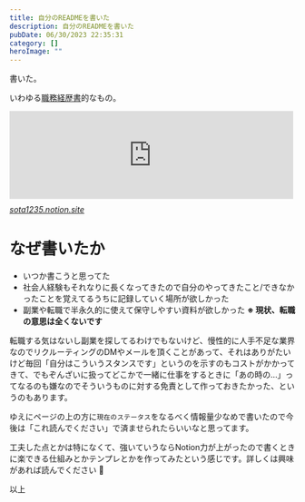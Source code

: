 ```yaml
---
title: 自分のREADMEを書いた
description: 自分のREADMEを書いた
pubDate: 06/30/2023 22:35:31
category: []
heroImage: ""
---
```

<p>書いた。</p>

<p>いわゆる<a class="keyword" href="https://d.hatena.ne.jp/keyword/%BF%A6%CC%B3%B7%D0%CE%F2%BD%F1">職務経歴書</a>的なもの。</p>

<p><iframe src="https://hatenablog-parts.com/embed?url=https%3A%2F%2Fsota1235.notion.site%2FREADME-sota1235-8457ce326b8f4b86aa1739de42891cdb%3Fpvs%3D4" title="README - @sota1235" class="embed-card embed-webcard" scrolling="no" frameborder="0" style="display: block; width: 100%; height: 155px; max-width: 500px; margin: 10px 0px;" loading="lazy"></iframe><cite class="hatena-citation"><a href="https://sota1235.notion.site/README-sota1235-8457ce326b8f4b86aa1739de42891cdb?pvs=4">sota1235.notion.site</a></cite></p>

<h1 id="なぜ書いたか">なぜ書いたか</h1>

<ul>
<li>いつか書こうと思ってた</li>
<li>社会人経験もそれなりに長くなってきたので自分のやってきたこと/できなかったことを覚えてるうちに記録していく場所が欲しかった</li>
<li>副業や転職で半永久的に使えて保守しやすい資料が欲しかった <strong>※ 現状、転職の意思は全くないです</strong></li>
</ul>


<p>転職する気はないし副業を探してるわけでもないけど、慢性的に人手不足な業界なのでリクルーティングのDMやメールを頂くことがあって、それはありがたいけど毎回「自分はこういうスタンスです」というのを示すのもコストがかかってきて、でもぞんざいに扱ってどこかで一緒に仕事をするときに「あの時の…」ってなるのも嫌なのでそういうものに対する免責として作っておきたかった、というのもあります。</p>

<p>ゆえにページの上の方に<code>現在のステータス</code>をなるべく情報量少なめで書いたので今後は「これ読んでください」で済ませられたらいいなと思ってます。</p>

<p>工夫した点とかは特になくて、強いていうならNotion力が上がったので書くときに楽できる仕組みとかテンプレとかを作ってみたという感じです。詳しくは興味があれば読んでください 🙏</p>

<p>以上</p>

